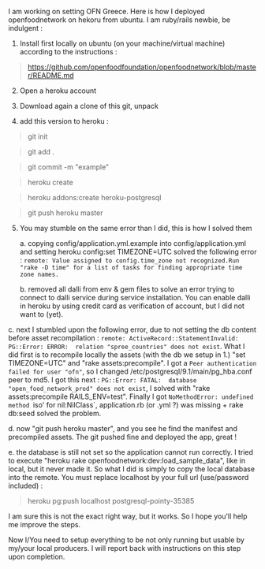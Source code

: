 I am working on setting OFN Greece. Here is how I deployed openfoodnetwork on hekoru from ubuntu. I am ruby/rails newbie, be indulgent :

1. Install first locally on ubuntu (on your machine/virtual machine) according to the instructions : 
> https://github.com/openfoodfoundation/openfoodnetwork/blob/master/README.md 

2. Open a heroku account

3. Download again a clone of this git, unpack

4. add this version to heroku : 
> git init

> git add .

> git commit -m "example"

> heroku create

> heroku addons:create heroku-postgresql

> git push heroku master

5. You may stumble on the same error than I did, this is how I solved them

   a. copying config/application.yml.example into config/application.yml and setting heroku config:set TIMEZONE=UTC solved the following error : `remote: Value assigned to config.time_zone not recognized.Run "rake -D time" for a list of tasks for finding appropriate time zone names.`

   b. removed all dalli from env & gem files to solve an error trying to connect to dalli service during service installation. You can enable dalli in heroku by using credit card as verification of account, but I did not want to (yet).

  c. next I stumbled upon the following error, due to not setting the db content before asset recompilation : `remote: ActiveRecord::StatementInvalid: PG::Error: ERROR:  relation "spree_countries" does not exist`. What I did first is to recompile locally the assets (with the db we setup in 1.) "set TIMEZONE=UTC" and "rake assets:precompile". I got a `Peer authentication failed for user "ofn"`, so I changed /etc/postgresql/9.1/main/pg_hba.conf peer to md5. I got this next : `PG::Error: FATAL:  database "open_food_network_prod" does not exist`, I solved with "rake assets:precompile RAILS_ENV=test". Finally I got `NoMethodError: undefined method `iso' for nil:NilClass`, application.rb (or .yml ?) was missing + rake db:seed solved the problem. 

   d. now "git push heroku master", and you see he find the manifest and precompiled assets. The git pushed fine and deployed the app, great !

   e. the database is still not set so the application cannot run correctly. I tried to execute "heroku rake openfoodnetwork:dev:load_sample_data", like in local, but it never made it. So what I did is simply to copy the local database into the remote. You must replace localhost by your full url (use/password included) :
>  heroku pg:push localhost postgresql-pointy-35385


I am sure this is not the exact right way, but it works. So I hope you'll help me improve the steps. 

Now I/You need to setup everything to be not only running but usable by my/your local producers. I will report back with instructions on this step upon completion.  
